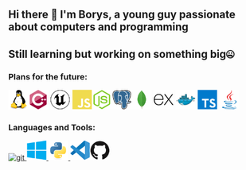 ## Hi there 👋 I'm Borys, a young guy passionate about computers and programming
## <p align="left"> Still learning but working on something big🤐</p>
<body>
  <h3 align="left">Plans for the future:</h3>
  <p align="left"> <img src="https://github.com/devicons/devicon/blob/master/icons/linux/linux-original.svg" alt="Linux" width="40" heigth="40"/><img         src="https://github.com/devicons/devicon/blob/master/icons/cplusplus/cplusplus-original.svg" alt="C++" width="40" height="40"/> <img src="https://github.com/devicons/devicon/blob/master/icons/unrealengine/unrealengine-original.svg" alt="Unreal Engine" width="40" heigth="40"/>
  <img src="https://github.com/devicons/devicon/blob/master/icons/javascript/javascript-plain.svg" alt="JS" width="40" heigth="40"/><img src="https://github.com/devicons/devicon/blob/master/icons/nodejs/nodejs-plain.svg" alt="NodeJS"
  width="40" heigth="40"/><img src="https://github.com/devicons/devicon/blob/master/icons/postgresql/postgresql-original.svg" alt="PostgreSQL" width="40" heigth="40"/><img src="https://github.com/devicons/devicon/blob/master/icons/mongodb/mongodb-original.svg" alt="MongoDB" width="40" heigth="40"/> 
  <img src="https://github.com/devicons/devicon/blob/master/icons/express/express-original.svg" alt="ExpressJS" width="40" heigth="40"/>
  <img src="https://github.com/devicons/devicon/blob/master/icons/docker/docker-original.svg" alt="Docker" width="40" heigth="40"/> <img src="https://github.com/devicons/devicon/blob/master/icons/typescript/typescript-original.svg" alt="TS" width="40" heigth="40" /> <img src="https://github.com/devicons/devicon/blob/master/icons/java/java-original.svg" alt="Java" width="40" heigth="40"/> </p>
  

  <h3 align="left">Languages and Tools:</h3>
  <p align="left"> <a href="https://git-scm.com/" target="_blank"> <img src="https://www.vectorlogo.zone/logos/git-scm/git-scm-icon.svg" alt="git" width="40" height="40"/> </a> <a href="https://www.microsoft.com/en-us/windows" target="_blank"> <img src="https://github.com/devicons/devicon/blob/master/icons/windows8/windows8-original.svg" alt="windows" width="40" height="40"/> </a>  <a href="https://www.python.org" target="_blank"> <img src="https://raw.githubusercontent.com/devicons/devicon/master/icons/python/python-original.svg" alt="python" width="40" height="40"/> </a> <a href="https://code.visualstudio.com/"> <img src="https://github.com/devicons/devicon/blob/master/icons/vscode/vscode-original.svg" alt="VScode" width="40" height="40"/><img src="https://github.com/devicons/devicon/blob/master/icons/github/github-original.svg" alt="GitHub" width="40" heigth="40"/></p>
</body>

